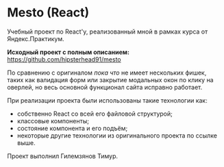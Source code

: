 # Mesto (React)

Учебный проект по React'у, реализованный мной в рамках курса от Яндекс.Практикум.

**Исходный проект с полным описанием:** https://github.com/hipsterhead91/mesto 

По сравнению с оригиналом *пока что* не имеет нескольких фишек, таких как валидация форм или закрытие модальных окон по клику на оверлей, но весь основной функционал сайта исправно работает. 

При реализации проекта были использованы такие технологии как:
* собственно React со всей его файловой структурой;
* классовые компоненты;
* состояние компонента и его подъём;
* некоторые другие технологии из оригинального проекта по ссылке выше.

Проект выполнил Гилемзянов Тимур.
